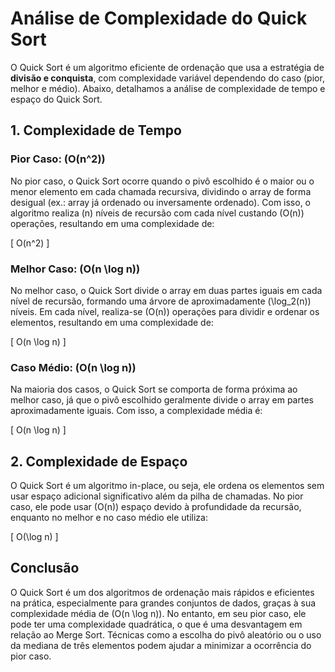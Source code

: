 # Análise de Complexidade do Quick Sort

O Quick Sort é um algoritmo eficiente de ordenação que usa a estratégia de **divisão e conquista**, com complexidade variável dependendo do caso (pior, melhor e médio). Abaixo, detalhamos a análise de complexidade de tempo e espaço do Quick Sort.

## 1. Complexidade de Tempo

### Pior Caso: \(O(n^2)\)
No pior caso, o Quick Sort ocorre quando o pivô escolhido é o maior ou o menor elemento em cada chamada recursiva, dividindo o array de forma desigual (ex.: array já ordenado ou inversamente ordenado). Com isso, o algoritmo realiza \(n\) níveis de recursão com cada nível custando \(O(n)\) operações, resultando em uma complexidade de:

\[
O(n^2)
\]

### Melhor Caso: \(O(n \log n)\)
No melhor caso, o Quick Sort divide o array em duas partes iguais em cada nível de recursão, formando uma árvore de aproximadamente \(\log_2(n)\) níveis. Em cada nível, realiza-se \(O(n)\) operações para dividir e ordenar os elementos, resultando em uma complexidade de:

\[
O(n \log n)
\]

### Caso Médio: \(O(n \log n)\)
Na maioria dos casos, o Quick Sort se comporta de forma próxima ao melhor caso, já que o pivô escolhido geralmente divide o array em partes aproximadamente iguais. Com isso, a complexidade média é:

\[
O(n \log n)
\]

## 2. Complexidade de Espaço

O Quick Sort é um algoritmo in-place, ou seja, ele ordena os elementos sem usar espaço adicional significativo além da pilha de chamadas. No pior caso, ele pode usar \(O(n)\) espaço devido à profundidade da recursão, enquanto no melhor e no caso médio ele utiliza:

\[
O(\log n)
\]

## Conclusão

O Quick Sort é um dos algoritmos de ordenação mais rápidos e eficientes na prática, especialmente para grandes conjuntos de dados, graças à sua complexidade média de \(O(n \log n)\). No entanto, em seu pior caso, ele pode ter uma complexidade quadrática, o que é uma desvantagem em relação ao Merge Sort. Técnicas como a escolha do pivô aleatório ou o uso da mediana de três elementos podem ajudar a minimizar a ocorrência do pior caso.
